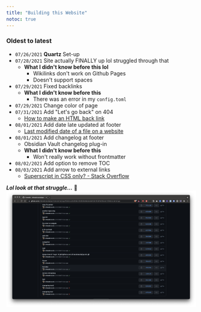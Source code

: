 ```yaml
---
title: "Building this Website"
notoc: true
---
```




### Oldest to latest
- `07/26/2021` **Quartz** Set-up
-  `07/28/2021` Site actually FINALLY up lol struggled through that
	-  **What I didn't know before this lol**
		-  Wikilinks don't work on Github Pages
		-  Doesn't support spaces
-  `07/29/2021` Fixed backlinks
	-  **What I didn't know before this**
		-  There was an error in my `config.toml`
-  `07/29/2021` Change color of page
- `07/31/2021` Add "Let's go back" on 404
	- [How to make an HTML back link](https://stackoverflow.com/questions/8814472/how-to-make-an-html-back-link)
- `08/01/2021` Add date late updated at footer
	- [Last modified date of a file on a website](https://stackoverflow.com/questions/1034794/last-modified-date-of-a-file-on-a-web-site)
- `08/01/2021` Add changelog at footer
	- Obsidian Vault changelog plug-in
	- **What I didn't know before this**
		- Won't really work without frontmatter
- `08/02/2021` Add option to remove TOC
- `08/03/2021` Add arrow to external links
	- [Superscript in CSS only? - Stack Overflow](https://stackoverflow.com/questions/501671/superscript-in-css-only/501696)

***Lol look at that struggle...*** 🐒
![github-struggle](/notes/photos/github-struggle.png)